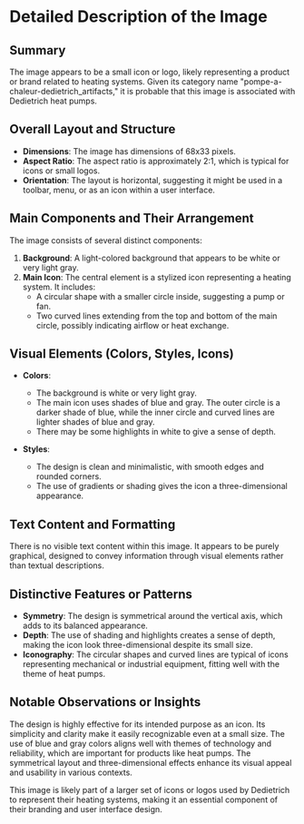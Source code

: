 # Detailed Description of the Image

## Summary
The image appears to be a small icon or logo, likely representing a product or brand related to heating systems. Given its category name "pompe-a-chaleur-dedietrich_artifacts," it is probable that this image is associated with Dedietrich heat pumps.

## Overall Layout and Structure

- **Dimensions**: The image has dimensions of 68x33 pixels.
- **Aspect Ratio**: The aspect ratio is approximately 2:1, which is typical for icons or small logos.
- **Orientation**: The layout is horizontal, suggesting it might be used in a toolbar, menu, or as an icon within a user interface.

## Main Components and Their Arrangement

The image consists of several distinct components:

1. **Background**: A light-colored background that appears to be white or very light gray.
2. **Main Icon**: The central element is a stylized icon representing a heating system. It includes:
   - A circular shape with a smaller circle inside, suggesting a pump or fan.
   - Two curved lines extending from the top and bottom of the main circle, possibly indicating airflow or heat exchange.

## Visual Elements (Colors, Styles, Icons)

- **Colors**:
  - The background is white or very light gray.
  - The main icon uses shades of blue and gray. The outer circle is a darker shade of blue, while the inner circle and curved lines are lighter shades of blue and gray.
  - There may be some highlights in white to give a sense of depth.

- **Styles**:
  - The design is clean and minimalistic, with smooth edges and rounded corners.
  - The use of gradients or shading gives the icon a three-dimensional appearance.

## Text Content and Formatting

There is no visible text content within this image. It appears to be purely graphical, designed to convey information through visual elements rather than textual descriptions.

## Distinctive Features or Patterns

- **Symmetry**: The design is symmetrical around the vertical axis, which adds to its balanced appearance.
- **Depth**: The use of shading and highlights creates a sense of depth, making the icon look three-dimensional despite its small size.
- **Iconography**: The circular shapes and curved lines are typical of icons representing mechanical or industrial equipment, fitting well with the theme of heat pumps.

## Notable Observations or Insights

The design is highly effective for its intended purpose as an icon. Its simplicity and clarity make it easily recognizable even at a small size. The use of blue and gray colors aligns well with themes of technology and reliability, which are important for products like heat pumps. The symmetrical layout and three-dimensional effects enhance its visual appeal and usability in various contexts.

This image is likely part of a larger set of icons or logos used by Dedietrich to represent their heating systems, making it an essential component of their branding and user interface design.
